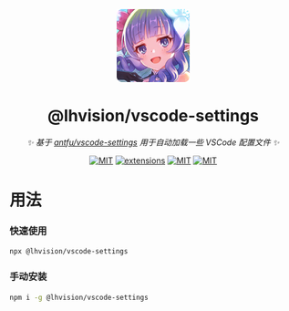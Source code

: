 <div align="center">

  [![Ameth](https://raw.githubusercontent.com/lhvision/vscode-settings/main/images/Ameth.png)](https://github.com/lhvision/vscode-settings)

# @lhvision/vscode-settings

_✨ 基于 [antfu/vscode-settings](https://github.com/antfu/vscode-settings) 用于自动加载一些 VSCode 配置文件 ✨_  

</div>

<div align="center">

  [![MIT](https://img.shields.io/badge/license-MIT-blue)](https://github.com/lhvision/vscode-settings?tab=MIT-1-ov-file)
  [![extensions](https://img.shields.io/badge/vscode-extensions-green)](./.vscode/extensions.json)
  [![MIT](https://img.shields.io/badge/vscode-code--snippets-green)](./.vscode/global.code-snippets)
  [![MIT](https://img.shields.io/badge/vscode-settings-green)](./.vscode/settings.json)
  
</div>

# 用法

### 快速使用
```bash
npx @lhvision/vscode-settings
```

### 手动安装

```bash
npm i -g @lhvision/vscode-settings
```
